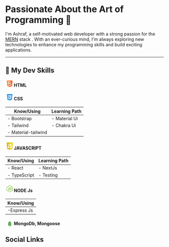 
# Passionate About the Art of Programming 🚀




I'm Ashraf, a self-motivated web developer with a strong passion for the [MERN](# "MongoDB, Express, React, Node.js") stack . With an ever-curious mind, I'm always exploring new technologies to enhance my programming skills and build exciting applications.

---

 ## 🎯 My Dev Skills 


 ####  <img alt="C" width="20px" src="./Assets/html.png" style="margin-left:4px" /> HTML 
 
 #### <img alt="C" width="20px" src="./Assets/css-3.png" style="margin-left:4px"/> CSS 

 | Know/Using   | Learning Path      |
 |------------- | -------------  |
 | - Bootstrap   | - Material Ui  |
 | - Tailwind  | - Chakra Ui  |
 | - Material-tailwind  |    |


####  <img alt="C" width="20px" src="./Assets/js.png" style="margin-left:4px" /> JAVASCRIPT

| Know/Using   | Learning Path   |
 |------------- | -------------  |
 | - React     | - NextJs       |
 | - TypeScript | - Testing      |




####  <img alt="C" width="20px" src="./Assets/nodejs.png" style="margin-left:4px" /> NODE Js
 | Know/Using   
 |-------------
 | -Express Js
 

####  <img alt="C" width="20px" src="./Assets/mongodb.png" style="margin-bottom: -5px;margin-left:4px" /> MongoDb, Mongoose
 
 
 **Social Links**
---




